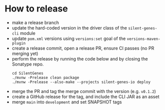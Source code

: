 # How to release

- make a release branch
- update the hard-coded version in the driver class of the `silent-genes-cli` module
- update `pom.xml` versions using `versions:set` goal of the `versions-maven-plugin`
- create a release commit, open a release PR, ensure CI passes (no PR merging yet)
- perform the release by running the code below and by closing the Sonatype repo.
  ```shell
  cd SilentGenes
  ./mvnw -Prelease clean package
  ./mvnw -Prelease --also-make --projects silent-genes-io deploy 
  ```
- merge the PR and tag the merge commit with the version (e.g. `v0.1.2`)
- create a GitHub release for the tag, and include the CLI JAR as an asset
- merge `main` into `development` and set SNAPSHOT tags
